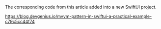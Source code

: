 The corresponding code from this article added into a new SwiftUI project.

https://blog.devgenius.io/mvvm-pattern-in-swiftui-a-practical-example-c79c5cc44f74